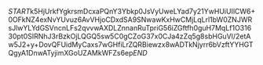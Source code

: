$START$k5HjUrkfYgkrsmDcxaPQnY3Ybkp0JsVyUweLYad7y21YwHUiUIlCW6+0OFkNZ4exNvYUvuz6AvVHjoCDxdSA9SNwawKxHwCMjLqLrl1bW0ZNJWRsJlwYLYdGSVncnLFs2qvvwAXDLZnnanRuTpriG56iZGftfh0guH7MqLf1O31630pt0SIRNhJ3rBzkOjLQGQ5sw5C0gCZoG37x0CJa4zZq5g8sbHGuVl/2etAw5J2+y+DovQFUidMyCaxs7wGHfiLrZQRBiewzx8wADTkNjyrr6bVzftYYHGTQgyA1DnwATyjimXGoUZAMkWFZs6ep$END$